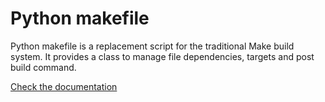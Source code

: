 # Python makefile

Python makefile is a replacement script for the traditional Make build system. It provides a class to manage file dependencies, targets and post build command. 

[Check the documentation](https://github.com/pierremolinaro/python-makefile/blob/master/doc-latex/en/doc-makefile-in-python.pdf)
